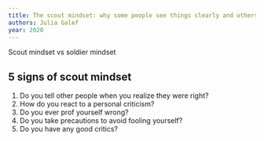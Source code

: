 ```yaml
---
title: The scout mindset: why some people see things clearly and others don't
authors: Julia Galef
year: 2020
---
```


Scout mindset vs soldier mindset

## 5 signs of scout mindset 

1. Do you tell other people when you realize they were right?
2. How do you react to a personal criticism?
3. Do you ever prof yourself wrong?
4. Do you take precautions to avoid fooling yourself?
5. Do you have any good critics?